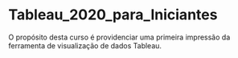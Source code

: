 # Tableau_2020_para_Iniciantes
O propósito desta curso é providenciar uma primeira impressão da ferramenta de visualização de dados Tableau. 
